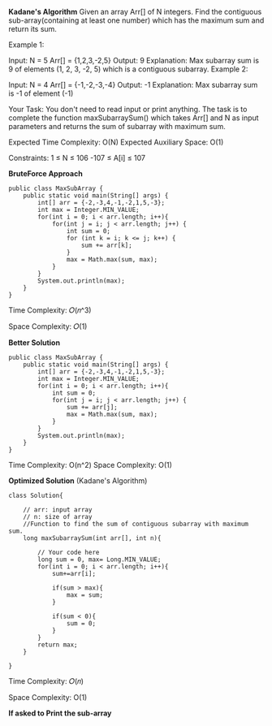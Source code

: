 **Kadane's Algorithm**
Given an array Arr[] of N integers. Find the contiguous sub-array(containing at least one number) which has the maximum sum and return its sum.


Example 1:

Input:
N = 5
Arr[] = {1,2,3,-2,5}
Output:
9
Explanation:
Max subarray sum is 9
of elements (1, 2, 3, -2, 5) which 
is a contiguous subarray.
Example 2:

Input:
N = 4
Arr[] = {-1,-2,-3,-4}
Output:
-1
Explanation:
Max subarray sum is -1 
of element (-1)

Your Task:
You don't need to read input or print anything. The task is to complete the function maxSubarraySum() which takes Arr[] and N as input parameters and returns the sum of subarray with maximum sum.


Expected Time Complexity: O(N)
Expected Auxiliary Space: O(1)


Constraints:
1 ≤ N ≤ 106
-107 ≤ A[i] ≤ 107

**BruteForce Approach**
```
public class MaxSubArray {
    public static void main(String[] args) {
        int[] arr = {-2,-3,4,-1,-2,1,5,-3};
        int max = Integer.MIN_VALUE;
        for(int i = 0; i < arr.length; i++){
            for(int j = i; j < arr.length; j++) {
                int sum = 0;
                for (int k = i; k <= j; k++) {
                    sum += arr[k];
                }
                max = Math.max(sum, max);
            }
        }
        System.out.println(max);
    }
}
```
Time Complexity: 𝑂(𝑛^3)

Space Complexity: 𝑂(1)

**Better Solution**
```
public class MaxSubArray {
    public static void main(String[] args) {
        int[] arr = {-2,-3,4,-1,-2,1,5,-3};
        int max = Integer.MIN_VALUE;
        for(int i = 0; i < arr.length; i++){
            int sum = 0;
            for(int j = i; j < arr.length; j++) {
                sum += arr[j];
                max = Math.max(sum, max);
            }
        }
        System.out.println(max);
    }
}
```
Time Complexity: O(n^2)
Space Complexity: O(1)

**Optimized Solution** (Kadane's Algorithm)
```
class Solution{

    // arr: input array
    // n: size of array
    //Function to find the sum of contiguous subarray with maximum sum.
    long maxSubarraySum(int arr[], int n){
        
        // Your code here
        long sum = 0, max= Long.MIN_VALUE;
        for(int i = 0; i < arr.length; i++){
            sum+=arr[i];
            
            if(sum > max){
                max = sum;
            }
            
            if(sum < 0){
                sum = 0;
            }
        }
        return max;
    }
    
}
```
Time Complexity: 𝑂(𝑛)

Space Complexity: O(1)

**If asked to Print the sub-array**

